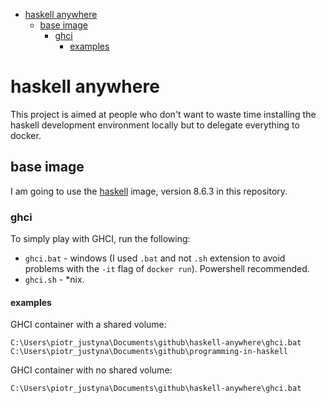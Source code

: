 - [haskell anywhere](#haskell-anywhere)
  - [base image](#base-image)
    - [ghci](#ghci)
      - [examples](#examples)

# haskell anywhere

This project is aimed at people who don't want to waste time installing the haskell development environment locally but to delegate everything to docker.

## base image

I am going to use the [haskell](https://hub.docker.com/_/haskell) image, version 8.6.3 in this repository.

### ghci

To simply play with GHCI, run the following:

* ```ghci.bat``` - windows (I used ```.bat``` and not ```.sh``` extension to avoid problems with the ```-it``` flag of ```docker run```). Powershell recommended.
* ```ghci.sh``` - *nix.

#### examples

GHCI container with a shared volume:

```C:\Users\piotr_justyna\Documents\github\haskell-anywhere\ghci.bat C:\Users\piotr_justyna\Documents\github\programming-in-haskell```

GHCI container with no shared volume:

```C:\Users\piotr_justyna\Documents\github\haskell-anywhere\ghci.bat```